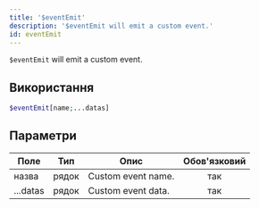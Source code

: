 ```yaml
---
title: '$eventEmit'
description: '$eventEmit will emit a custom event.'
id: eventEmit
---
```


`$eventEmit` will emit a custom event.

## Використання

```php
$eventEmit[name;...datas]
```

## Параметри

| Поле     | Тип   | Опис               | Обов'язковий |
| -------- | ----- | ------------------ |:------------:|
| назва    | рядок | Custom event name. |     так      |
| ...datas | рядок | Custom event data. |     так      |